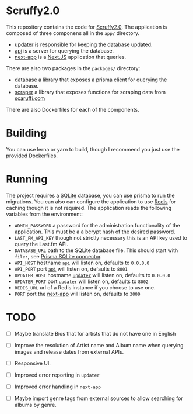 # Scruffy2.0

This repository contains the code for [Scruffy2.0](https://scruffy.cvazn.tn).  The application is composed of three componens all in the `app/` directory.

 - [updater](./app/next-app/README.md) is responsible for keeping the database updated.
 - [api](./app/api/README.md) is a server for querying the database.
 - [next-app](./app/next-app/README.md) is a [Next.JS](https://nextjs.org/) application that queries.

There are also two packages in the `packages/` directory:

 - [database](./packages/database/README.md) a library that exposes a prisma client for querying the database.
 - [scraper](./packages/scraper/README.md) a library that exposes functions for scraping data from [scaruffi.com](https://scaruffi.com)

There are also Dockerfiles for each of the components.

# Building

You can use lerna or yarn to build, though I recommend you just use the provided Dockerfiles.

# Running

The project requires a [SQLite](https://www.sqlite.org/index.html) database, you can use prisma to run the migrations. You can also can configure the application to use [Redis](https://redis.io/) for caching though it is not required. The application reads the following variables from the environment:

 - `ADMIN_PASSWORD` a password for the administration functionality of the application. This must be a a bcrypt hash of the desired password.
 - `LAST_FM_API_KEY` though not strictly necessary this is an API key used to query the Last.fm API.
 - `DATABASE_URL` path to the SQLite database file. This should start with `file:`, see [Prisma SQLite connector](https://www.prisma.io/docs/concepts/database-connectors/sqlite).
 - `API_HOST` hostname [`api`](./app/api/README.md) will listen on, defaults to `0.0.0.0`
 - `API_PORT` port [`api`](./app/api/README.md) will listen on, defaults to `8001`
 - `UPDATER_HOST` hostname [`updater`](./app/updater/README.md) will listen on, defaults to `0.0.0.0`
 - `UPDATER_PORT` port [`updater`](./app/updater/README.md) will listen on, defaults to `8002`
 - `REDIS_URL` url of a Redis instance if you choose to use one.
 - `PORT` port the [next-app](./app/updater/README.md) will listen on, defaults to `3000`

# TODO

 - [ ] Maybe translate Bios that for artists that do not have one in English
 - [ ] Improve the resolution of Artist name and Album name when querying images and release dates from external APIs.
 - [ ] Responsive UI.
 - [ ] Improved error reporting in `updater`
 - [ ] Improved error handling in `next-app`
 - [ ] Maybe import genre tags from external sources to allow searching for albums by genre.


